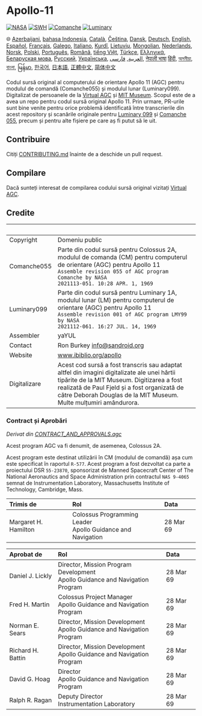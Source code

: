 # Apollo-11

[![NASA][1]][2]
[![SWH]][SWH_URL]
[![Comanche]][ComancheMilestone]
[![Luminary]][LuminaryMilestone]

🌐
[Azerbaijani][AZ],
[bahasa Indonesia][ID],
[Català][CA],
[Čeština][CZ],
[Dansk][DA],
[Deutsch][DE],
[English][EN],
[Español][ES],
[Français][FR],
[Galego][GL],
[Italiano][IT],
[Kurdî][KU],
[Lietuvių][LT],
[Mongolian][MN],
[Nederlands][NL],
[Norsk][NO],
[Polski][PL],
[Português][PT_BR],
[Română][RO],
[tiếng Việt][VI],
[Türkçe][TR],
[Ελληνικά][GR],
[Беларуская мова][BE],
[Русский][RU],
[Українська][UK],
[العربية][AR],
[فارسی][FA],
[नेपाली भाषा][NE]
[हिंदी][HI_IN],
[অসমীয়া][AS_IN],
[বাংলা][BD_BN],
[မြန်မာ][MM],
[한국어][KO_KR],
[日本語][JA],
[正體中文][ZH_TW],
[简体中文][ZH_CN]

[AR]:README.ar.md
[AS_IN]:README.as_in.md
[AZ]:README.az.md
[BD_BN]:README.bd_bn.md
[BE]:README.be.md
[CA]:README.ca.md
[CZ]:README.cz.md
[DA]:README.da.md
[DE]:README.de.md
[EN]:../README.md
[ES]:README.es.md
[FA]:README.fa.md
[FR]:README.fr.md
[GL]:README.gl.md
[GR]:README.gr.md
[HI_IN]:README.hi_in.md
[ID]:README.id.md
[IT]:README.it.md
[JA]:README.ja.md
[KO_KR]:README.ko_kr.md
[KU]:README.ku.md
[LT]:README.lt.md
[MM]:README.mm.md
[MN]:README.mn.md
[NE]:README.ne.md
[NL]:README.nl.md
[NO]:README.no.md
[PL]:README.pl.md
[PT_BR]:README.pt_br.md
[RO]:README.ro.md
[RU]:README.ru.md
[TR]:README.tr.md
[UK]:README.ua.md
[VI]:README.vi.md
[ZH_CN]:README.zh_cn.md
[ZH_TW]:README.zh_tw.md

Codul sursă original al computerului de orientare Apollo 11 (AGC) pentru modulul de comandă (Comanche055) și modulul lunar (Luminary099). Digitalizat de persoanele de la [Virtual AGC][3] și [MIT Museum][4]. Scopul este de a avea un repo pentru codul sursă original Apollo 11. Prin urmare, PR-urile sunt bine venite pentru orice problemă identificată între transcrierile din acest repository și scanările originale pentru [Luminary 099][5] și [Comanche 055][6], precum și pentru alte fișiere pe care aș fi putut să le uit.

## Contribuire

Citiți [CONTRIBUTING.md][7] înainte de a deschide un pull request.

## Compilare

Dacă sunteți interesat de compilarea codului sursă original vizitați [Virtual AGC][8].

## Credite

&nbsp;       | &nbsp;
:----------- | :-----
Copyright    | Domeniu public
Comanche055  | Parte din codul sursă pentru Colossus 2A, modulul de comanda (CM) pentru computerul de orientare (AGC) pentru Apollo 11<br>`Assemble revision 055 of AGC program Comanche by NASA`<br>`2021113-051. 10:28 APR. 1, 1969`
Luminary099  | Parte din codul sursă pentru Luminary 1A, modulul lunar (LM) pentru computerul de orientare (AGC) pentru Apollo 11<br>`Assemble revision 001 of AGC program LMY99 by NASA`<br>`2021112-061. 16:27 JUL. 14, 1969`
Assembler    | yaYUL
Contact      | Ron Burkey <info@sandroid.org>
Website      | www.ibiblio.org/apollo
Digitalizare | Acest cod sursă a fost transcris sau adaptat altfel din imagini digitalizate ale unei hârtii tipărite de la MIT Museum. Digitizarea a fost realizată de Paul Fjeld și a fost organizată de către Deborah Douglas de la MIT Museum. Multe mulțumiri amândurora.

### Contract și Aprobări

*Derivat din [CONTRACT_AND_APPROVALS.agc]*

Acest program AGC va fi denumit, de asemenea, Colossus 2A.

Acest program este destinat utilizării în CM (modulul de comandă) așa cum este specificat în raportul `R-577`. Acest program a fost dezvoltat ca parte a proiectului DSR `55-23870`, sponsorizat de Manned Spacecraft Center of The National Aeronautics and Space Administration prin contractul `NAS 9-4065` semnat de Instrumentation Laboratory, Massachusetts Institute of Technology, Cambridge, Mass.

Trimis de            | Rol | Data
:------------------- | :-- | :---
Margaret H. Hamilton | Colossus Programming Leader<br>Apollo Guidance and Navigation | 28 Mar 69

Aprobat de        | Rol | Data
:---------------- | :-- | :---
Daniel J. Lickly  | Director, Mission Program Development<br>Apollo Guidance and Navigation Program | 28 Mar 69
Fred H. Martin    | Colossus Project Manager<br>Apollo Guidance and Navigation Program | 28 Mar 69
Norman E. Sears   | Director, Mission Development<br>Apollo Guidance and Navigation Program | 28 Mar 69
Richard H. Battin | Director, Mission Development<br>Apollo Guidance and Navigation Program | 28 Mar 69
David G. Hoag     | Director<br>Apollo Guidance and Navigation Program | 28 Mar 69
Ralph R. Ragan    | Deputy Director<br>Instrumentation Laboratory | 28 Mar 69

[CONTRACT_AND_APPROVALS.agc]:https://github.com/chrislgarry/Apollo-11/blob/master/Comanche055/CONTRACT_AND_APPROVALS.agc
[1]:https://flat.badgen.net/badge/NASA/Mission%20Overview/0B3D91
[2]:https://www.nasa.gov/mission_pages/apollo/missions/apollo11.html
[3]:http://www.ibiblio.org/apollo/
[4]:http://web.mit.edu/museum/
[5]:http://www.ibiblio.org/apollo/ScansForConversion/Luminary099/
[6]:http://www.ibiblio.org/apollo/ScansForConversion/Comanche055/
[7]:https://github.com/chrislgarry/Apollo-11/blob/master/CONTRIBUTING.md
[8]:https://github.com/rburkey2005/virtualagc
[SWH]:https://flat.badgen.net/badge/Software%20Heritage/Archive/0B3D91
[SWH_URL]:https://archive.softwareheritage.org/browse/origin/https://github.com/chrislgarry/Apollo-11/
[Comanche]:https://flat.badgen.net/github/milestones/chrislgarry/Apollo-11/1
[ComancheMilestone]:https://github.com/chrislgarry/Apollo-11/milestone/1
[Luminary]:https://flat.badgen.net/github/milestones/chrislgarry/Apollo-11/2
[LuminaryMilestone]:https://github.com/chrislgarry/Apollo-11/milestone/2
